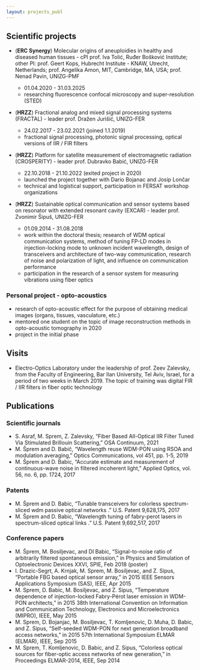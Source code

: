 ```yaml
---
layout: projects_publ
---
```


## Scientific projects

* (**ERC Synergy**) Molecular origins of aneuploidies in healthy and diseased human tissues - cPI prof. Iva Tolić, Ruđer Bošković Institute; other PI: prof. Geert Kops, Hubrecht Institute - KNAW, Utrecht, Netherlands; prof. Angelika Amon, MIT, Cambridge, MA, USA; prof. Nenad Pavin, UNIZG-PMF
  * 01.04.2020 - 31.03.2025
  * researching fluorescence confocal microscopy and super-resolution (STED)


* (**HRZZ**) Fractional analog and mixed signal processing systems (FRACTAL) - leader prof. Dražen Jurišić, UNIZG-FER
  * 24.02.2017 - 23.02.2021 (joined 1.1.2019)
  * fractional signal processing, photonic signal processing, optical versions of IIR / FIR filters

* (**HRZZ**) Platform for satellite measurement of electromagnetic radiation (CROSPERITY) - leader prof. Dubravko Babić, UNIZG-FER
  * 22.10.2018 - 21.10.2022 (exited project in 2020)
  * launched the project together with Dario Bojanac and Josip Lončar
  * technical and logistical support, participation in FERSAT workshop organizations

* (**HRZZ**) Sustainable optical communication and sensor systems based on resonator with extended resonant cavity (EXCAR) - leader prof. Zvonimir Šipuš, UNIZG-FER
  * 01.09.2014 - 31.08.2018
  * work within the doctoral thesis; research of WDM optical communication systems, method of tuning FP-LD modes in injection-locking mode to unknown incident wavelength, design of transceivers and architecture of two-way communication, research of noise and polarization of light, and influence on communication performance
  * participation in the research of a sensor system for measuring vibrations using fiber optics


 
### Personal project - opto-acoustics
* research of opto-acoustic effect for the purpose of obtaining medical images (organs, tissues, vasculature, etc.)
* mentored one student on the topic of image reconstruction methods in opto-acoustic tomography in 2020
* project in the initial phase


## Visits
* Electro-Optics Laboratory under the leadership of prof. Zeev Zalevsky, from the Faculty of Engineering, Bar Ilan University, Tel Aviv, Israel, for a period of two weeks in March 2019. The topic of training was digital FIR / IIR filters in fiber optic technology



## Publications

### Scientific journals
* S. Asraf, M. Sprem, Z. Zalevsky, “Fiber Based All-Optical IIR Filter Tuned Via Stimulated Brillouin Scattering,” OSA Continuum, 2021
* M. Šprem and D. Babič, “Wavelength reuse WDM-PON using RSOA and modulation averaging,” Optics Communications, vol 451, pp. 1-5, 2019
* M. Šprem and D. Babic, “Accurate estimate and measurement of continuous-wave noise in filtered incoherent light,” Applied Optics, vol. 56, no. 6, pp. 1724, 2017
 
### Patents
* M. Šprem and D. Babic, “Tunable transceivers for colorless spectrum-sliced wdm passive optical networks .” U.S. Patent 9,628,175, 2017
* M. Šprem and D. Babic, “Wavelength tuning of fabry-perot lasers in spectrum-sliced optical links .” U.S. Patent 9,692,517, 2017
 
### Conference papers
* M. Šprem, M. Bosiljevac, and DI Babic, “Signal-to-noise ratio of arbitrarily filtered spontaneous emission,” in Physics and Simulation of Optoelectronic Devices XXVI, SPIE, Feb 2018 (poster)
* I. Drazic-Segrt, A. Krnjak, M. Sprem, M. Bosiljevac, and Z. Sipus, “Portable FBG based optical sensor array,” in 2015 IEEE Sensors Applications Symposium (SAS), IEEE, Apr 2015
* M. Sprem, D. Babic, M. Bosiljevac, and Z. Sipus, “Temperature dependence of injection-locked Fabry-Pérot laser emission in WDM-PON architects,” in 2015 38th International Convention on Information and Communication Technology, Electronics and Microelectronics (MIPRO), IEEE, May 2015
* M. Sprem, D. Bojanjac, M. Bosiljevac, T. Komljenovic, D. Muha, D. Babic, and Z. Sipus, “Self-seeded WDM-PON for next generation broadband access networks,” in 2015 57th International Symposium ELMAR (ELMAR), IEEE, Sep 2015
* M. Sprem, T. Komljenovic, D. Babic, and Z. Sipus, “Colorless optical sources for fiber-optic access networks of new generation,” in Proceedings ELMAR-2014, IEEE, Sep 2014